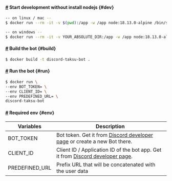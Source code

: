 #### [#](#dev) Start development without install nodejs {#dev}

```bash
-- on linux / mac --
$ docker run --rm -it -v $(pwd):/app -w /app node:18.13.0-alpine /bin/sh

-- on windows --
$ docker run --rm -it -v YOUR_ABSOLUTE_DIR:/app -w /app node:18.13.0-alpine /bin/sh
```

#### [#](#build) Build the bot {#build}

```bash
$ docker build -t discord-taksu-bot .
```

#### [#](#run) Run the bot {#run}

```bash
$ docker run \
--env BOT_TOKEN= \
--env CLIENT_ID= \
--env PREDEFINED_URL= \
discord-taksu-bot
```

#### [#](#env) Required env {#env}

| Variables      | Description                                                                                                      |
| -------------- | ---------------------------------------------------------------------------------------------------------------- |
| BOT_TOKEN      | Bot token. Get it from [Discord developer page](https://discord.com/developers) or create a new Bot there.       |
| CLIENT_ID      | Client ID / Application ID of the bot app. Get it from [Discord developer page](https://discord.com/developers). |
| PREDEFINED_URL | Prefix URL that will be concatenated with the user data                                                          |
